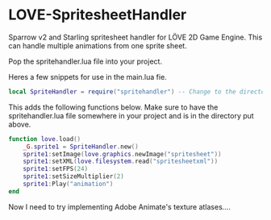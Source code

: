 # LOVE-SpritesheetHandler
Sparrow v2 and Starling spritesheet handler for LÖVE 2D Game Engine.
This can handle multiple animations from one sprite sheet.

Pop the spritehandler.lua file into your project.

Heres a few snippets for use in the main.lua fie.

```lua
local SpriteHandler = require("spritehandler") -- Change to the directory of the spritehandler lua file.
```
This adds the following functions below. Make sure to have the spritehandler.lua file somewhere in your project and is in the directory put above.

```lua
function love.load()
    _G.sprite1 = SpriteHandler.new()
    sprite1:setImage(love.graphics.newImage("spritesheet"))
    sprite1:setXML(love.filesystem.read("spritesheetxml"))
    sprite1:setFPS(24)
    sprite1:setSizeMultiplier(2)
    sprite1:Play("animation")
end
```

Now I need to try implementing Adobe Animate's texture atlases....
